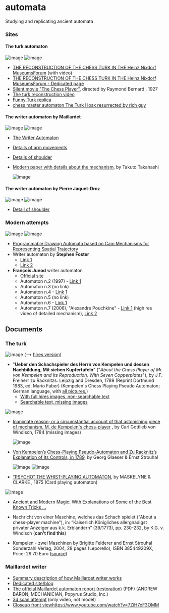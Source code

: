 # automata
Studying and replicating ancient automata


### Sites

#### The turk automaton
![image](https://github.com/jumpjack/automata/assets/1620953/6a9e4a07-4f8c-4838-b4fb-e484e664e693) 
![image](https://github.com/jumpjack/automata/assets/1620953/8509f8f2-4437-4fd2-ae6d-a44a85a83567)  

- [THE RECONSTRUCTION OF THE CHESS TURK IN THE Heinz Nixdorf MuseumsForum](https://www.hnf.de/en/permanent-exhibition/exhibition-areas/the-mechanization-of-information-technology/early-automatons-miracles-of-technology/the-reconstruction-of-the-hnfs-chess-turk.html#:~:text=The%20reconstruction%20of%20the%20Chess,Fromme%20to%20reconstruct%20the%20device.) (with video)
- [THE RECONSTRUCTION OF THE CHESS TURK IN THE Heinz Nixdorf MuseumsForum - Dedicated page](https://www.kwabc.org/en/newsitem/the-turk-at-paderborn-visiting-an-event-on-march-25th-2004.html)
- [Silent movie "The Chess Player"](https://www.youtube.com/watch?v=7W_kQsO6MPc), directed by Raymond Bernard , 1927
- [The turk reconstruction video](https://www.youtube.com/watch?v=RdT4yG8wczQ)
- [Funny Turk replica](https://www.youtube.com/watch?v=4mVtcGDpuy8)
- [chess master automaton The Turk Hoax resurrected by rich guy](https://www.youtube.com/watch?v=lfDDcaewlZU)

 #### The writer automaton by Maillardet
![image](https://github.com/jumpjack/automata/assets/1620953/f7152245-6cc1-44c9-b359-ec7f57a6267e) ![image](https://github.com/jumpjack/automata/assets/1620953/3e2bd9e0-2cf1-44eb-bab1-a7a3bb0e0b97)

- [The Writer Automaton](https://www.youtube.com/watch?v=OehTO9l1Hp8)
- [Details of arm movements](https://youtu.be/zpJEP6O6-Ho?t=54)
- [Details of shoulder](https://www.youtube.com/watch?v=Nx-aU7Lp2-4)
- [Modern paper with details about the mechanism](https://waseda.repo.nii.ac.jp/record/65267/files/Honbun-8739.pdf), by Takuto Takahashi
  
  ![image](https://github.com/jumpjack/automata/assets/1620953/a0cc37d1-7e10-44ca-84e6-405b86fe725c)


#### The writer automaton by Pierre Jaquet-Droz
![image](https://github.com/jumpjack/automata/assets/1620953/722339e9-7631-4c41-a7b4-98353989b154) ![image](https://github.com/jumpjack/automata/assets/1620953/8de5f423-776c-47fa-8dd9-50ecb0a8b4f1)

- [Detail of shoulder](https://aahs.org.au/the-writer/)

### Modern attempts
![image](https://github.com/jumpjack/automata/assets/1620953/411085e3-68b4-4e30-aac4-c9ba2ae13fad)  ![image](https://github.com/jumpjack/automata/assets/1620953/20756f67-3cdf-4525-9293-3e7bdaa76752)

- [Programmable Drawing Automata based on Cam Mechanisms for Representing Spatial Trajectory](https://www.youtube.com/watch?v=7BnBH7b16rk)
- Writer automaton by **Stephen Foster**
    - [Link 1](https://www.youtube.com/watch?v=8-rjznqllSY)
    - [Link 2](https://www.youtube.com/watch?v=WDRi230FLBc)
- **François Junod** writer automaton
   - [Official site](http://www.francoisjunod.com/)
   - Automaton n.2 (1997) - [Link 1](https://www.youtube.com/watch?v=2TELJIK96j8)
   - Automaton n.3 (no link)
   - Automaton n.4 - [Link 1](https://www.youtube.com/watch?v=-vQg0jtfHw0)
   - Automaton n.5 (no link)
   - Automaton n.6 - [Link 1](https://www.youtube.com/watch?v=Y30MmDqYBAw)
   - Automaton n.7 (2006), "Alexandre Pouchkine" - [Link 1](https://www.youtube.com/watch?v=ivIHcHwR6b0) (high res video of detailed mechanism), [Link 2](https://www.youtube.com/watch?v=FQM9JzHbCdw)

## Documents

### The turk
![image](https://github.com/jumpjack/automata/assets/1620953/b5ba5ee6-e29e-469a-8580-7df105f992eb)  (--> [hires version](https://www.digi-hub.de/viewer/!image/BV041097321/67/))

- "**Ueber den Schachspieler des Herrn von Kempelen und dessen Nachbildung,  Mit sieben Kupfertafeln**"  ("*About the Chess Player of Mr. von Kempelen and Its Reproduction, With Seven Copperplates*"), by J.F. Freiherr zu Racknitzs. Leipzig and Dresden, 1789 (Reprint Dortmund 1983, ed. Mario Faber) (Kempelen's Chess Playing Pseudo Automaton; German language, with [all pictures](https://www.digi-hub.de/viewer/api/v1/records/BV041097321/sections/LOG_0011/pdf/),) 
    - [With full hires images, non-searchable text](https://www.digi-hub.de/viewer/thumbs/BV041097321/1/)
    - [Searchable text, missing images](https://babel.hathitrust.org/cgi/pt?id=hvd.hn5r4k&seq=57&view=thumb)
 
      
![image](https://github.com/jumpjack/automata/assets/1620953/a2f78a2c-fa48-43d7-b2a4-de3823f9c7f9)

- [Inanimate reason; or a circumstantial account of that astonishing piece of mechanism, M. de Kempelen's chess-player](https://archive.org/details/bim_eighteenth-century_briefe-uber-den-schachs_windisch-carl-gottlieb-_1784/mode/1up)  , by Carl Gottlieb von Windisch, 1784 (missing images)
  

  ![image](https://github.com/jumpjack/automata/assets/1620953/0e7f13a2-9528-4c63-8d99-2cc6139d9572)

- [Von Kempelen’s Chess-Playing Pseudo-Automaton and Zu Racknitz’s Explanation of Its Controls, in 1789](https://archive.org/details/kempelens-chess-playing-pseudo-automaton), by Georg Glaeser & Ernst Strouhal


  ![image](https://github.com/jumpjack/automata/assets/1620953/e6032f4b-cf50-4c84-a1c9-2b72f3880902)  ![image](https://github.com/jumpjack/automata/assets/1620953/9562f852-a70f-4f01-ac88-e11024124372)


-  [“PSYCHO” THE WHIST-PLAYING AUTOMATON](https://cyberneticzoo.com/not-quite-robots/1875-psycho-the-whist-playing-automaton-maskelyne-clarke-british/), by MASKELYNE & CLARKE , 1875  (Card playing automaton)


![image](https://github.com/jumpjack/automata/assets/1620953/ddd366c9-f5f4-4003-bab7-5fbc0d91d86d)

- [Ancient and Modern Magic: With Explanations of Some of the Best Known Tricks ...](https://books.google.it/books?id=F0MCAAAAQAAJ&pg=PA58&dq=psycho+MASKELYNE&hl=it&newbks=1&newbks_redir=0&sa=X&ved=2ahUKEwiejfCcofiCAxV_hP0HHcmJBQc4ChDoAXoECAQQAg#v=onepage&q&f=false) 

  
-  Nachricht von einer Maschine, welches das Schach spielet ("About a chess-player machine"), in: “Kaiserlich Königliches allergnädigst privater Anzeiger aus k.k. Erbländern” (39/1773), pp. 230-232, by K.G. v. Windisch  (**can't find this**)

-  Kempelen - zwei Maschinen by Brigitte Felderer and Ernst Strouhal Sonderzahl Verlag, 2004, 28 pages (Leporello), ISBN 385449209X, Price: 29.70 Euro  ([source](https://www.kwabc.org/en/newsitem/the-turk-at-paderborn-visiting-an-event-on-march-25th-2004.html))

### Maillardet writer

- [Summary description of how Maillardet writer works](https://archive.nytimes.com/www.nytimes.com/interactive/2011/12/26/science/mechanical-memory.html)
- [Dedicated site/blog](https://maillardetautomaton.com/)
- [The official Maillardet automaton report (restoration)](https://www.popyrus.com/hugo/automaton_report.pdf)  (PDF) (ANDREW BARON, MECHANICIAN, Popyrus Studio, Inc.)
- [3d scan attempt](youtube.com/watch?v=idA7FkgzWnU) (only video, not model)
- [Closeup front view](https://www.youtube.com/watch?v=7ZiH7oF3OMM)https://www.youtube.com/watch?v=7ZiH7oF3OMM
  
